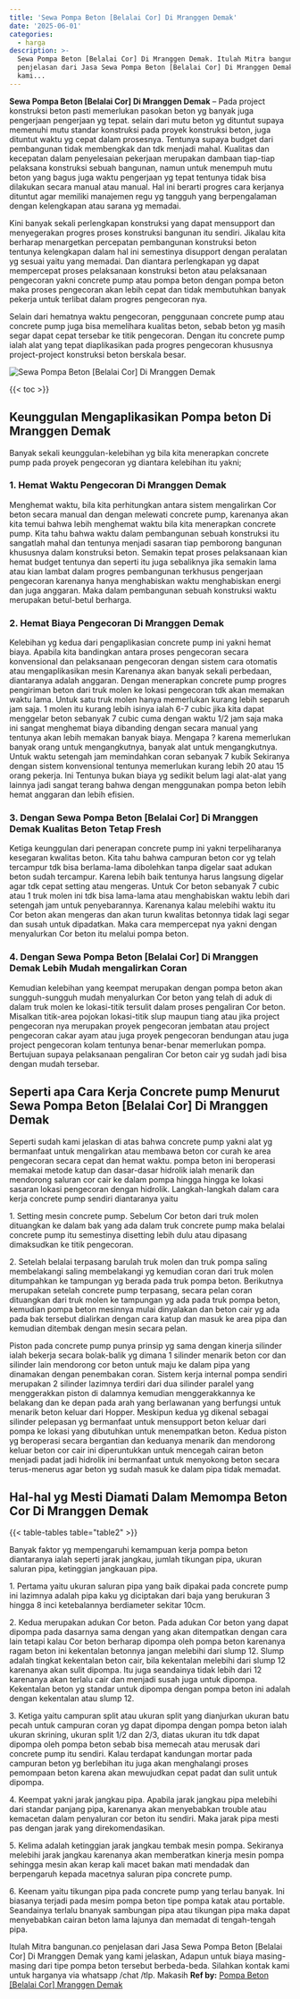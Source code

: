 ```yaml
---
title: 'Sewa Pompa Beton [Belalai Cor] Di Mranggen Demak'
date: '2025-06-01'
categories:
  - harga
description: >-
  Sewa Pompa Beton [Belalai Cor] Di Mranggen Demak. Itulah Mitra bangunan.co
  penjelasan dari Jasa Sewa Pompa Beton [Belalai Cor] Di Mranggen Demak yang
  kami...
---
```


**Sewa Pompa Beton \[Belalai Cor\] Di Mranggen Demak** – Pada project konstruksi beton pasti memerlukan pasokan beton yg banyak juga pengerjaan pengerjaan yg tepat. selain dari mutu beton yg dituntut supaya memenuhi mutu standar konstruksi pada proyek konstruksi beton, juga dituntut waktu yg cepat dalam prosesnya. Tentunya supaya budget dari pembangunan tidak membengkak dan tdk menjadi mahal. Kualitas dan kecepatan dalam penyelesaian pekerjaan merupakan dambaan tiap-tiap pelaksana konstruksi sebuah bangunan, namun untuk menempuh mutu beton yang bagus juga waktu pengerjaan yg tepat tentunya tidak bisa dilakukan secara manual atau manual. Hal ini berarti progres cara kerjanya dituntut agar memiliki manajemen regu yg tangguh yang berpengalaman dengan kelengkapan atau sarana yg memadai.

Kini banyak sekali perlengkapan konstruksi yang dapat mensupport dan menyegerakan progres proses konstruksi bangunan itu sendiri. Jikalau kita berharap menargetkan percepatan pembangunan konstruksi beton tentunya kelengkapan dalam hal ini semestinya disupport dengan peralatan yg sesuai yaitu yang memadai. Dan diantara perlengkapan yg dapat mempercepat proses pelaksanaan konstruksi beton atau pelaksanaan pengecoran yakni concrete pump atau pompa beton dengan pompa beton maka proses pengecoran akan lebih cepat dan tidak membutuhkan banyak pekerja untuk terlibat dalam progres pengecoran nya.

Selain dari hematnya waktu pengecoran, penggunaan concrete pump atau concrete pump juga bisa memelihara kualitas beton, sebab beton yg masih segar dapat cepat tersebar ke titik pengecoran. Dengan itu concrete pump ialah alat yang tepat diaplikasikan pada progres pengecoran khususnya project-project konstruksi beton berskala besar.

![Sewa Pompa Beton [Belalai Cor] Di Mranggen Demak](/images/sewa-concrete-pump-03.png)

{{< toc >}}

## Keunggulan Mengaplikasikan Pompa beton Di Mranggen Demak

Banyak sekali keunggulan-kelebihan yg bila kita menerapkan concrete pump pada proyek pengecoran yg diantara kelebihan itu yakni;

### 1\. Hemat Waktu Pengecoran Di Mranggen Demak

Menghemat waktu, bila kita perhitungkan antara sistem mengalirkan Cor beton secara manual dan dengan melewati concrete pump, karenanya akan kita temui bahwa lebih menghemat waktu bila kita menerapkan concrete pump. Kita tahu bahwa waktu dalam pembangunan sebuah konstruksi itu sangatlah mahal dan tentunya menjadi sasaran tiap pemborong bangunan khususnya dalam konstruksi beton. Semakin tepat proses pelaksanaan kian hemat budget tentunya dan seperti itu juga sebaliknya jika semakin lama atau kian lambat dalam progres pembangunan terkhusus pengerjaan pengecoran karenanya hanya menghabiskan waktu menghabiskan energi dan juga anggaran. Maka dalam pembangunan sebuah konstruksi waktu merupakan betul-betul berharga.

### 2\. Hemat Biaya Pengecoran Di Mranggen Demak

Kelebihan yg kedua dari pengaplikasian concrete pump ini yakni hemat biaya. Apabila kita bandingkan antara proses pengecoran secara konvensional dan pelaksanaan pengecoran dengan sistem cara otomatis atau mengaplikasikan mesin Karenanya akan banyak sekali perbedaan, diantaranya adalah anggaran. Dengan menerapkan concrete pump progres pengiriman beton dari truk molen ke lokasi pengecoran tdk akan memakan waktu lama. Untuk satu truk molen hanya memerlukan kurang lebih separuh jam saja. 1 molen itu kurang lebih isinya ialah 6-7 cubic jika kita dapat menggelar beton sebanyak 7 cubic cuma dengan waktu 1/2 jam saja maka ini sangat menghemat biaya dibanding dengan secara manual yang tentunya akan lebih memakan banyak biaya. Mengapa ? karena memerlukan banyak orang untuk mengangkutnya, banyak alat untuk mengangkutnya. Untuk waktu setengah jam memindahkan coran sebanyak 7 kubik Sekiranya dengan sistem konvensional tentunya memerlukan kurang lebih 20 atau 15 orang pekerja. Ini Tentunya bukan biaya yg sedikit belum lagi alat-alat yang lainnya jadi sangat terang bahwa dengan menggunakan pompa beton lebih hemat anggaran dan lebih efisien.

### 3\. Dengan Sewa Pompa Beton \[Belalai Cor\] Di Mranggen Demak Kualitas Beton Tetap Fresh

Ketiga keunggulan dari penerapan concrete pump ini yakni terpeliharanya kesegaran kwalitas beton. Kita tahu bahwa campuran beton cor yg telah tercampur tdk bisa berlama-lama dibolehkan tanpa digelar saat adukan beton sudah tercampur. Karena lebih baik tentunya harus langsung digelar agar tdk cepat setting atau mengeras. Untuk Cor beton sebanyak 7 cubic atau 1 truk molen ini tdk bisa lama-lama atau menghabiskan waktu lebih dari setengah jam untuk penyebarannya. Karenanya kalau melebihi waktu itu Cor beton akan mengeras dan akan turun kwalitas betonnya tidak lagi segar dan susah untuk dipadatkan. Maka cara mempercepat nya yakni dengan menyalurkan Cor beton itu melalui pompa beton.

### 4\. Dengan Sewa Pompa Beton \[Belalai Cor\] Di Mranggen Demak Lebih Mudah mengalirkan Coran

Kemudian kelebihan yang keempat merupakan dengan pompa beton akan sungguh-sungguh mudah menyalurkan Cor beton yang telah di aduk di dalam truk molen ke lokasi-titik tersulit dalam proses pengaliran Cor beton. Misalkan titik-area pojokan lokasi-titik slup maupun tiang atau jika project pengecoran nya merupakan proyek pengecoran jembatan atau project pengecoran cakar ayam atau juga proyek pengecoran bendungan atau juga project pengecoran kolam tentunya benar-benar memerlukan pompa. Bertujuan supaya pelaksanaan pengaliran Cor beton cair yg sudah jadi bisa dengan mudah tersebar.

## Seperti apa Cara Kerja Concrete pump Menurut Sewa Pompa Beton \[Belalai Cor\] Di Mranggen Demak

Seperti sudah kami jelaskan di atas bahwa concrete pump yakni alat yg bermanfaat untuk mengalirkan atau membawa beton cor curah ke area pengecoran secara cepat dan hemat waktu. pompa beton ini beroperasi memakai metode katup dan dasar-dasar hidrolik ialah menarik dan mendorong saluran cor cair ke dalam pompa hingga hingga ke lokasi sasaran lokasi pengecoran dengan hidrolik. Langkah-langkah dalam cara kerja concrete pump sendiri diantaranya yaitu

1\. Setting mesin concrete pump. Sebelum Cor beton dari truk molen dituangkan ke dalam bak yang ada dalam truk concrete pump maka belalai concrete pump itu semestinya disetting lebih dulu atau dipasang dimaksudkan ke titik pengecoran.

2\. Setelah belalai terpasang barulah truk molen dan truk pompa saling membelakangi saling membelakangi yg kemudian coran dari truk molen ditumpahkan ke tampungan yg berada pada truk pompa beton. Berikutnya merupakan setelah concrete pump terpasang, secara pelan coran dituangkan dari truk molen ke tampungan yg ada pada truk pompa beton, kemudian pompa beton mesinnya mulai dinyalakan dan beton cair yg ada pada bak tersebut dialirkan dengan cara katup dan masuk ke area pipa dan kemudian ditembak dengan mesin secara pelan.

Piston pada concrete pump punya prinsip yg sama dengan kinerja silinder ialah bekerja secara bolak-balik yg dimana 1 silinder menarik beton cor dan silinder lain mendorong cor beton untuk maju ke dalam pipa yang dinamakan dengan penembakan coran. Sistem kerja internal pompa sendiri merupakan 2 silinder lazimnya terdiri dari dua silinder paralel yang menggerakkan piston di dalamnya kemudian menggerakkannya ke belakang dan ke depan pada arah yang berlawanan yang berfungsi untuk menarik beton keluar dari Hopper. Meskipun kedua yg dikenal sebagai silinder pelepasan yg bermanfaat untuk mensupport beton keluar dari pompa ke lokasi yang dibutuhkan untuk menempatkan beton. Kedua piston yg beroperasi secara bergantian dan keduanya menarik dan mendorong keluar beton cor cair ini diperuntukkan untuk mencegah cairan beton menjadi padat jadi hidrolik ini bermanfaat untuk menyokong beton secara terus-menerus agar beton yg sudah masuk ke dalam pipa tidak memadat.

## Hal-hal yg Mesti Diamati Dalam Memompa Beton Cor Di Mranggen Demak

{{< table-tables table="table2" >}}

Banyak faktor yg mempengaruhi kemampuan kerja pompa beton diantaranya ialah seperti jarak jangkau, jumlah tikungan pipa, ukuran saluran pipa, ketinggian jangkauan pipa.

1\. Pertama yaitu ukuran saluran pipa yang baik dipakai pada concrete pump ini lazimnya adalah pipa kaku yg diciptakan dari baja yang berukuran 3 hingga 8 inci ketebalannya berdiameter sekitar 10cm.

2\. Kedua merupakan adukan Cor beton. Pada adukan Cor beton yang dapat dipompa pada dasarnya sama dengan yang akan ditempatkan dengan cara lain tetapi kalau Cor beton berharap dipompa oleh pompa beton karenanya ragam beton ini kekentalan betonnya jangan melebihi dari slump 12. Slump adalah tingkat kekentalan beton cair, bila kekentalan melebihi dari slump 12 karenanya akan sulit dipompa. Itu juga seandainya tidak lebih dari 12 karenanya akan terlalu cair dan menjadi susah juga untuk dipompa. Kekentalan beton yg standar untuk dipompa dengan pompa beton ini adalah dengan kekentalan atau slump 12.

3\. Ketiga yaitu campuran split atau ukuran split yang dianjurkan ukuran batu pecah untuk campuran coran yg dapat dipompa dengan pompa beton ialah ukuran skrining, ukuran split 1/2 dan 2/3, diatas ukuran itu tdk dapat dipompa oleh pompa beton sebab bisa memecah atau merusak dari concrete pump itu sendiri. Kalau terdapat kandungan mortar pada campuran beton yg berlebihan itu juga akan menghalangi proses pemompaan beton karena akan mewujudkan cepat padat dan sulit untuk dipompa.

4\. Keempat yakni jarak jangkau pipa. Apabila jarak jangkau pipa melebihi dari standar panjang pipa, karenanya akan menyebabkan trouble atau kemacetan dalam penyaluran cor beton itu sendiri. Maka jarak pipa mesti pas dengan jarak yang direkomendasikan.

5\. Kelima adalah ketinggian jarak jangkau tembak mesin pompa. Sekiranya melebihi jarak jangkau karenanya akan memberatkan kinerja mesin pompa sehingga mesin akan kerap kali macet bakan mati mendadak dan berpengaruh kepada macetnya saluran pipa concrete pump.

6\. Keenam yaitu tikungan pipa pada concrete pump yang terlau banyak. Ini biasanya terjadi pada mesim pompa beton tipe pompa katak atau portable. Seandainya terlalu bnanyak sambungan pipa atau tikungan pipa maka dapat menyebabkan cairan beton lama lajunya dan memadat di tengah-tengah pipa.

Itulah Mitra bangunan.co penjelasan dari Jasa Sewa Pompa Beton \[Belalai Cor\] Di Mranggen Demak yang kami jelaskan, Adapun untuk biaya masing-masing dari tipe pompa beton tersebut berbeda-beda. Silahkan kontak kami untuk harganya via whatsapp /chat /tlp. Makasih
**Ref by:** [Pompa Beton [Belalai Cor] Mranggen Demak](https://id.wikipedia.org/wiki/Pompa)
